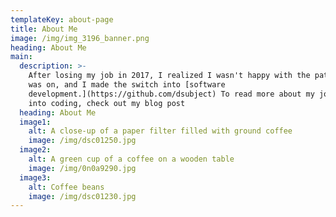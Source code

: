 ```yaml
---
templateKey: about-page
title: About Me
image: /img/img_3196_banner.png
heading: About Me
main:
  description: >-
    After losing my job in 2017, I realized I wasn't happy with the path that I
    was on, and I made the switch into [software
    development.](https://github.com/dsubject) To read more about my journey
    into coding, check out my blog post
  heading: About Me
  image1:
    alt: A close-up of a paper filter filled with ground coffee
    image: /img/dsc01250.jpg
  image2:
    alt: A green cup of a coffee on a wooden table
    image: /img/0n0a9290.jpg
  image3:
    alt: Coffee beans
    image: /img/dsc01230.jpg
---
```


